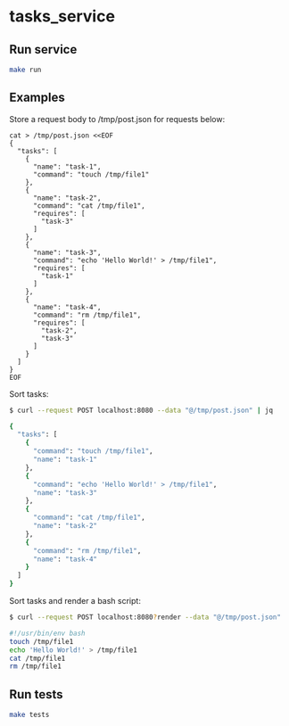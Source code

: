 # tasks_service

## Run service

```bash
make run
```

## Examples

Store a request body to /tmp/post.json for requests below:
```
cat > /tmp/post.json <<EOF
{
  "tasks": [
    {
      "name": "task-1",
      "command": "touch /tmp/file1"
    },
    {
      "name": "task-2",
      "command": "cat /tmp/file1",
      "requires": [
        "task-3"
      ]
    },
    {
      "name": "task-3",
      "command": "echo 'Hello World!' > /tmp/file1",
      "requires": [
        "task-1"
      ]
    },
    {
      "name": "task-4",
      "command": "rm /tmp/file1",
      "requires": [
        "task-2",
        "task-3"
      ]
    }
  ]
}
EOF
```

Sort tasks:
```bash
$ curl --request POST localhost:8080 --data "@/tmp/post.json" | jq

{
  "tasks": [
    {
      "command": "touch /tmp/file1",
      "name": "task-1"
    },
    {
      "command": "echo 'Hello World!' > /tmp/file1",
      "name": "task-3"
    },
    {
      "command": "cat /tmp/file1",
      "name": "task-2"
    },
    {
      "command": "rm /tmp/file1",
      "name": "task-4"
    }
  ]
}

```

Sort tasks and render a bash script:
```bash
$ curl --request POST localhost:8080?render --data "@/tmp/post.json"

#!/usr/bin/env bash
touch /tmp/file1
echo 'Hello World!' > /tmp/file1
cat /tmp/file1
rm /tmp/file1
```

## Run tests

```bash
make tests
```
